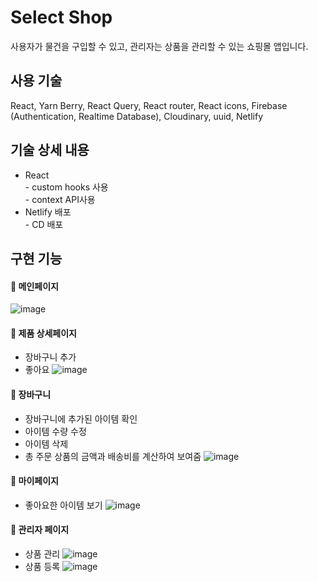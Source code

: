 # Select Shop
사용자가 물건을 구입할 수 있고, 관리자는 상품을 관리할 수 있는 쇼핑몰 앱입니다.

## 사용 기술
React, Yarn Berry, React Query, React router, React icons, Firebase (Authentication, Realtime Database), Cloudinary, uuid, Netlify

## 기술 상세 내용
- React   
       - custom hooks 사용   
       - context API사용   
- Netlify 배포   
       - CD 배포


## 구현 기능
#### 🔹 메인페이지
![image](https://user-images.githubusercontent.com/45534877/222658547-432ee6f4-80f8-4339-a747-9cf90d9fca70.png)   
   
#### 🔹 제품 상세페이지
- 장바구니 추가
- 좋아요
![image](https://user-images.githubusercontent.com/45534877/222659373-2de7f5d0-0567-480e-92b5-c359b70c5009.png)   
       
#### 🔹 장바구니
- 장바구니에 추가된 아이템 확인
- 아이템 수량 수정
- 아이템 삭제
- 총 주문 상품의 금액과 배송비를 계산하여 보여줌
![image](https://user-images.githubusercontent.com/45534877/222659456-3ccad64f-6ae1-4e00-a19f-7eefddc55a72.png)   
       
#### 🔹 마이페이지
- 좋아요한 아이템 보기
![image](https://user-images.githubusercontent.com/45534877/222665682-08c64296-9ad2-4243-8d56-ebb83d2a7d82.png)   
       
#### 🔹 관리자 페이지
  - 상품 관리
![image](https://user-images.githubusercontent.com/45534877/222665838-b509188f-eb2f-47fa-9834-feed9d85e488.png)   
  - 상품 등록
![image](https://user-images.githubusercontent.com/45534877/222665871-e4975c68-94dc-4c87-af1d-771923f31890.png)
